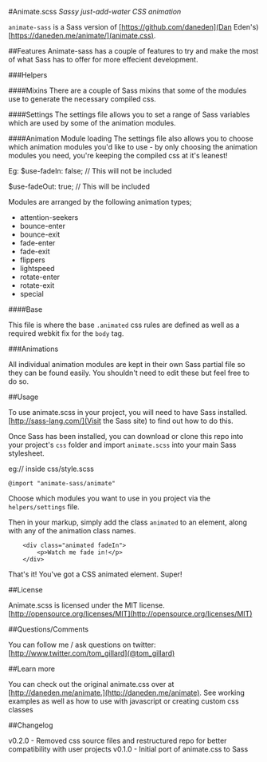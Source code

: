 #Animate.scss
*Sassy just-add-water CSS animation*

`animate-sass` is a Sass version of [https://github.com/daneden](Dan Eden's) [https://daneden.me/animate/](animate.css).

##Features
Animate-sass has a couple of features to try and make the most of what Sass has to offer for more effecient development.

###Helpers

####Mixins
There are a couple of Sass mixins that some of the modules use to generate the necessary compiled css.

####Settings
The settings file allows you to set a range of Sass variables which are used by some of the animation modules.


####Animation Module loading
The settings file also allows you to choose which animation modules you'd like to use - by only choosing the animation modules you need, you're keeping the compiled css at it's leanest!

Eg:
$use-fadeIn: false; // This will not be included

$use-fadeOut: true; // This will be included

Modules are arranged by the following animation types;

- attention-seekers
- bounce-enter
- bounce-exit
- fade-enter
- fade-exit
- flippers
- lightspeed
- rotate-enter
- rotate-exit
- special


####Base

This file is where the base `.animated` css rules are defined as well as a required webkit fix for the `body` tag. 


###Animations

All individual animation modules are kept in their own Sass partial file so they can be found easily. You shouldn't need to edit these but feel free to do so.


##Usage

To use animate.scss in your project, you will need to have Sass installed. [http://sass-lang.com/](Visit the Sass site) to find out how to do this.

Once Sass has been installed, you can download or clone this repo into your project's `css` folder and import `animate.scss` into your main Sass stylesheet.

eg:// inside css/style.scss
````
@import "animate-sass/animate"
````

Choose which modules you want to use in you project via the `helpers/settings` file.

Then in your markup, simply add the class `animated` to an element, along with any of the animation class names.

````
    <div class="animated fadeIn">
    	<p>Watch me fade in!</p>
    </div>
````

That's it! You've got a CSS animated element. Super!


##License

Animate.scss is licensed under the MIT license. [http://opensource.org/licenses/MIT](http://opensource.org/licenses/MIT)


##Questions/Comments

You can follow me / ask questions on twitter: [http://www.twitter.com/tom_gillard](@tom_gillard)


##Learn more

You can check out the original animate.css over at [http://daneden.me/animate.](http://daneden.me/animate).
See working examples as well as how to use with javascript or creating custom css classes


##Changelog

v0.2.0 - Removed css source files and restructured repo for better compatibility with user projects
v0.1.0 - Initial port of animate.css to Sass